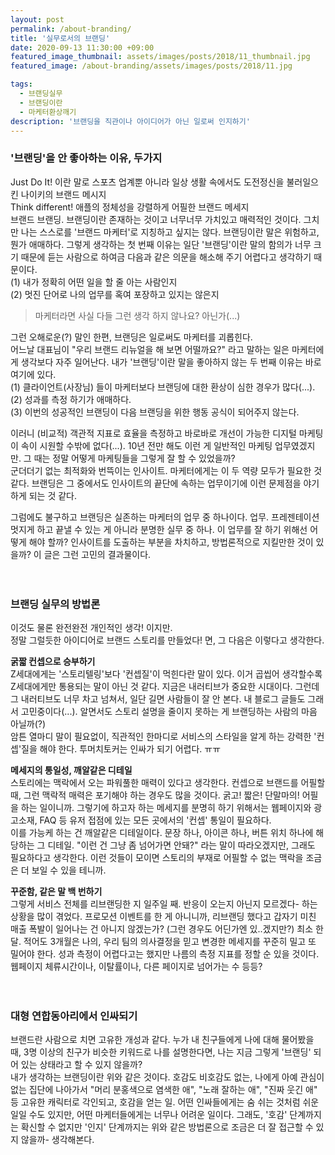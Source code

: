 ```yaml
---
layout: post
permalink: /about-branding/
title: '실무로서의 브랜딩'
date: 2020-09-13 11:30:00 +09:00
featured_image_thumbnail: assets/images/posts/2018/11_thumbnail.jpg
featured_image: /about-branding/assets/images/posts/2018/11.jpg

tags:
  - 브랜딩실무
  - 브랜딩이란
  - 마케터환상깨기
description: '브랜딩을 직관이나 아이디어가 아닌 일로써 인지하기'
---
```


### '브랜딩'을 안 좋아하는 이유, 두가지

Just Do It! 이란 말로 스포츠 업계뿐 아니라 일상 생활 속에서도 도전정신을 불러일으킨 나이키의 브랜드 메시지    
Think different! 애플의 정체성을 강렬하게 어필한 브랜드 메세지  
브랜드 브랜딩. 브랜딩이란 존재하는 것이고 너무너무 가치있고 매력적인 것이다. 그치만 나는 스스로를 '브랜드 마케터'로 지칭하고 싶지는 않다. 브랜딩이란 말은 위험하고, 뭔가 애매하다. 그렇게 생각하는 첫 번째 이유는 일단 '브랜딩'이란 말의 함의가 너무 크기 때문에 듣는 사람으로 하여금 다음과 같은 의문을 해소해 주기 어렵다고 생각하기 때문이다.  
(1) 내가 정확히 어떤 일을 할 줄 아는 사람인지  
(2) 멋진 단어로 나의 업무를 혹여 포장하고 있지는 않은지  

> 마케터라면 사실 다들 그런 생각 하지 않나요? 아닌가(...)

그런 오해로운(?) 말인 한편, 브랜딩은 일로써도 마케터를 괴롭힌다.  
어느날 대표님이 "우리 브랜드 리뉴얼을 해 보면 어떨까요?" 라고 말하는 일은 마케터에게 생각보다 자주 일어난다. 내가 '브랜딩'이란 말을 좋아하지 않는 두 번째 이유는 바로 여기에 있다.  
(1) 클라이언트(사장님) 들이 마케터보다 브랜딩에 대한 환상이 심한 경우가 많다(...).  
(2) 성과를 측정 하기가 애매하다.  
(3) 이번의 성공적인 브랜딩이 다음 브랜딩을 위한 행동 공식이 되어주지 않는다.  

이러니 (비교적) 객관적 지표로 효율을 측정하고 바로바로 개선이 가능한 디지털 마케팅이 속이 시원할 수밖에 없다(...). 10년 전만 해도 이런 게 일반적인 마케팅 업무였겠지만. 그 때는 정말 어떻게 마케팅들을 그렇게 잘 할 수 있었을까?  
군더더기 없는 최적화와 번뜩이는 인사이트. 마케터에게는 이 두 역량 모두가 필요한 것 같다. 브랜딩은 그 중에서도 인사이트의 끝단에 속하는 업무이기에 이런 문제점을 야기하게 되는 것 같다.

그럼에도 불구하고 브랜딩은 실존하는 마케터의 업무 중 하나이다. 업무. 프레젠테이션 멋지게 하고 끝낼 수 있는 게 아니라 분명한 실무 중 하나. 이 업무를 잘 하기 위해선 어떻게 해야 할까? 인사이트를 도출하는 부분을 차치하고, 방법론적으로 지킬만한 것이 있을까? 이 글은 그런 고민의 결과물이다.
<br/>
<br/>
<br/>

### 브랜딩 실무의 방법론

이것도 물론 완전완전 개인적인 생각! 이지만.  
정말 그럴듯한 아이디어로 브랜드 스토리를 만들었다! 면, 그 다음은 이렇다고 생각한다.

**굵짧 컨셉으로 승부하기**   
Z세대에게는 '스토리텔링'보다 '컨셉질'이 먹힌다란 말이 있다. 이거 곱씹어 생각할수록 Z세대에게만 통용되는 말이 아닌 것 같다. 지금은 내러티브가 중요한 시대이다. 그런데 그 내러티브도 너무 차고 넘쳐서, 일단 길면 사람들이 잘 안 본다. 내 블로그 글들도 그래서 고민중이다(...). 알면서도 스토리 설명을 줄이지 못하는 게 브랜딩하는 사람의 마음 아닐까(?)  
암튼 열마디 말이 필요없이, 직관적인 한마디로 서비스의 스타일을 알게 하는 강력한 '컨셉'질을 해야 한다. 투머치토커는 인싸가 되기 어렵다. ㅠㅠ

**메세지의 통일성, 깨알같은 디테일**  
스토리에는 맥락에서 오는 파워풀한 매력이 있다고 생각한다. 컨셉으로 브랜드를 어필할 때, 그런 맥락적 매력은 포기해야 하는 경우도 많을 것이다. 굵고! 짧은! 단말마의! 어필을 하는 일이니까. 그렇기에 하고자 하는 메세지를 분명히 하기 위해서는 웹페이지와 광고소재, FAQ 등 유저 접점에 있는 모든 곳에서의 '컨셉' 통일이 필요하다.  
이를 가능케 하는 건 깨알같은 디테일이다. 문장 하나, 아이콘 하나, 버튼 위치 하나에 해당하는 그 디테일. "이런 건 그냥 좀 넘어가면 안돼?" 라는 말이 따라오겠지만, 그래도 필요하다고 생각한다. 이런 것들이 모이면 스토리의 부재로 어필할 수 없는 맥락을 조금은 더 보일 수 있을 테니까.

**꾸준함, 같은 말 백 번하기**   
그렇게 서비스 전체를 리브랜딩한 지 일주일 째. 반응이 오는지 아닌지 모르겠다- 하는 상황을 많이 겪었다. 프로모션 이벤트를 한 게 아니니까, 리브랜딩 했다고 갑자기 미친 매출 폭발이 일어나는 건 아니지 않겠는가? (그런 경우도 어딘가엔 있..겠지만?) 최소 한 달. 적어도 3개월은 나의, 우리 팀의 의사결정을 믿고 변경한 메세지를 꾸준히 밀고 또 밀어야 한다.
성과 측정이 어렵다고는 했지만 나름의 측정 지표를 정할 순 있을 것이다. 웹페이지 체류시간이나, 이탈률이나, 다른 페이지로 넘어가는 수 등등?
<br/>
<br/>
<br/>

### 대형 연합동아리에서 인싸되기
브랜드란 사람으로 치면 고유한 개성과 같다. 누가 내 친구들에게 나에 대해 물어봤을 때, 3명 이상의 친구가 비슷한 키워드로 나를 설명한다면, 나는 지금 그렇게 '브랜딩' 되어 있는 상태라고 할 수 있지 않을까?  
내가 생각하는 브랜딩이란 위와 같은 것이다. 호감도 비호감도 없는, 나에게 아예 관심이 없는 집단에 나아가서 "머리 분홍색으로 염색한 애", "노래 잘하는 애", "진짜 웃긴 애" 등 고유한 캐릭터로 각인되고, 호감을 얻는 일. 어떤 인싸들에게는 숨 쉬는 것처럼 쉬운 일일 수도 있지만, 어떤 마케터들에게는 너무나 어려운 일이다.
그래도, '호감' 단계까지는 확신할 수 없지만 '인지' 단계까지는 위와 같은 방법론으로 조금은 더 잘 접근할 수 있지 않을까- 생각해본다.
